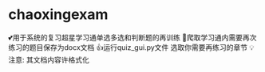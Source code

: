 # chaoxingexam
💕用于系统的复习超星学习通单选多选和判断题的再训练
🧣爬取学习通内需要再次练习的题目保存为docx文档
👍运行quiz_gui.py文件 选取你需要再练习的章节
💡注意:
其文档内容许格式化
